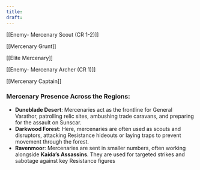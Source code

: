 ```yaml
---
title: 
draft:
---
```


[[Enemy- Mercenary Scout (CR 1-2)]]

[[Mercenary Grunt]]

[[Elite Mercenary]]

[[Enemy- Mercenary Archer (CR 1)]]

[[Mercenary Captain]]

### **Mercenary Presence Across the Regions**:

- **Duneblade Desert**: Mercenaries act as the frontline for General Varathor, patrolling relic sites, ambushing trade caravans, and preparing for the assault on Sunscar.
- **Darkwood Forest**: Here, mercenaries are often used as scouts and disruptors, attacking Resistance hideouts or laying traps to prevent movement through the forest.
- **Ravenmoor**: Mercenaries are sent in smaller numbers, often working alongside **Kaida’s Assassins**. They are used for targeted strikes and sabotage against key Resistance figures